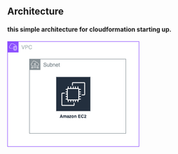 ## Architecture
#### this simple architecture for cloudformation starting up.
![architecture](./aws-archi1.drawio.png)